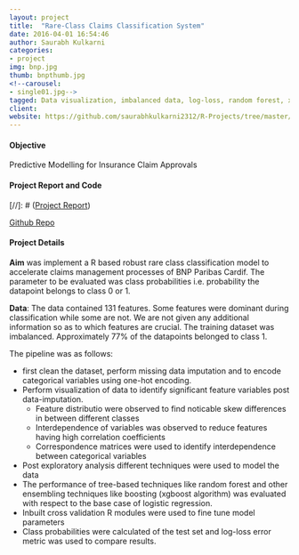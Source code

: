 ```yaml
---
layout: project
title:  "Rare-Class Claims Classification System"
date: 2016-04-01 16:54:46
author: Saurabh Kulkarni
categories:
- project
img: bnp.jpg
thumb: bnpthumb.jpg
<!--carousel:
- single01.jpg-->
tagged: Data visualization, imbalanced data, log-loss, random forest, xgboost
client: 
website: https://github.com/saurabhkulkarni2312/R-Projects/tree/master/BNP-Paribas-Claims-Management
---
```

#### Objective
Predictive Modelling for Insurance Claim Approvals

#### Project Report and Code
[//]: # ([Project Report](../assets/writeups/Insurance-Claims-Classification-Report.pdf))

[Github Repo](https://github.com/saurabhkulkarni2312/R-Projects/tree/master/BNP-Paribas-Claims-Management)

#### Project Details
**Aim** was implement a R based robust rare class classification model to accelerate claims management processes of BNP Paribas Cardif. The parameter to be evaluated was class probabilities i.e. probability the datapoint belongs to class 0 or 1. 

**Data**: The data contained 131 features. Some features were dominant during classification while some are not. We are not given any additional information so as to which features are crucial. The training dataset was imbalanced. Approximately 77% of the datapoints belonged to class 1.

The pipeline was as follows: 
- first clean the dataset, perform missing data imputation and to encode categorical variables using one-hot encoding. 
- Perform visualization of data to identify significant feature variables post data-imputation.
    - Feature distributio  were observed to find noticable skew differences in between different classes
    - Interdependence of variables was observed to reduce features having high correlation coefficients
    - Correspondence matrices were used to identify interdependence between categorical variables
- Post exploratory analysis different techniques were used to model the data
- The performance of tree-based techniques like random forest and other ensembling techniques like boosting (xgboost algorithm) was evaluated with respect to the base case of logistic regression. 
- Inbuilt cross validation R modules were used to fine tune model parameters
- Class probabilities were calculated of the test set and log-loss error metric was used to compare results.